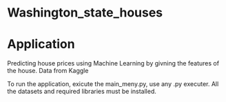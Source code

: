 # Washington_state_houses
# Application
Predicting house prices using Machine Learning by givning the features of the house. Data from Kaggle

To run the application, exicute the main_meny.py, use any .py executer.
All the datasets and required libraries must be installed.
